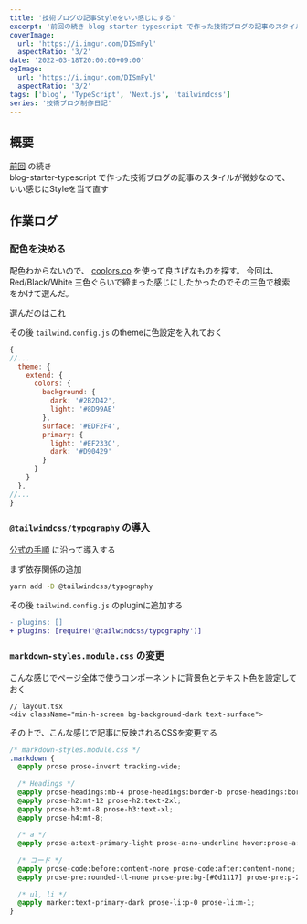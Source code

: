 ```yaml
---
title: '技術ブログの記事Styleをいい感じにする'
excerpt: '前回の続き blog-starter-typescript で作った技術ブログの記事のスタイルが微妙なので、いい感じにStyleを当て直す'
coverImage: 
  url: 'https://i.imgur.com/DISmFyl'
  aspectRatio: '3/2'
date: '2022-03-18T20:00:00+09:00'
ogImage:
  url: 'https://i.imgur.com/DISmFyl'
  aspectRatio: '3/2'
tags: ['blog', 'TypeScript', 'Next.js', 'tailwindcss']
series: '技術ブログ制作日記'
---
```



## 概要

[前回](/posts/2022-03-12-1) の続き  
blog-starter-typescript で作った技術ブログの記事のスタイルが微妙なので、いい感じにStyleを当て直す

## 作業ログ

### 配色を決める
配色わからないので、 [coolors.co](https://coolors.co/) を使って良さげなものを探す。
今回は、Red/Black/White 三色ぐらいで締まった感じにしたかったのでその三色で検索をかけて選んだ。

選んだのは[これ](https://coolors.co/palette/2b2d42-8d99ae-edf2f4-ef233c-d90429)  


その後 `tailwind.config.js` のthemeに色設定を入れておく
```javascript
{
//...
  theme: {  
    extend: {  
      colors: {  
        background: {  
          dark: '#2B2D42',  
          light: '#8D99AE'  
        },  
        surface: '#EDF2F4',  
        primary: {  
          light: '#EF233C',  
          dark: '#D90429'  
        }  
      }  
    }  
  },  
//... 
}
```


### `@tailwindcss/typography` の導入

[公式の手順](https://tailwindcss.com/docs/typography-plugin) に沿って導入する

まず依存関係の追加
```bash
yarn add -D @tailwindcss/typography
```

その後 `tailwind.config.js` のpluginに追加する
```diff
- plugins: []
+ plugins: [require('@tailwindcss/typography')] 
```

### `markdown-styles.module.css` の変更

こんな感じでページ全体で使うコンポーネントに背景色とテキスト色を設定しておく
```tsx
// layout.tsx
<div className="min-h-screen bg-background-dark text-surface">
```

その上で、こんな感じで記事に反映されるCSSを変更する
```css
/* markdown-styles.module.css */
.markdown {
  @apply prose prose-invert tracking-wide;  
  
  /* Headings */  
  @apply prose-headings:mb-4 prose-headings:border-b prose-headings:border-background-light prose-headings:pb-1 prose-headings:font-normal prose-headings:leading-snug prose-headings:text-background-light;  
  @apply prose-h2:mt-12 prose-h2:text-2xl;  
  @apply prose-h3:mt-8 prose-h3:text-xl;  
  @apply prose-h4:mt-8;  
  
  /* a */  
  @apply prose-a:text-primary-light prose-a:no-underline hover:prose-a:underline prose-a:visited:text-primary-dark;  
  
  /* コード */  
  @apply prose-code:before:content-none prose-code:after:content-none;  
  @apply prose-pre:rounded-tl-none prose-pre:bg-[#0d1117] prose-pre:p-2 prose-pre:shadow-lg;  
  
  /* ul, li */  
  @apply marker:text-primary-dark prose-li:p-0 prose-li:m-1;  
}
```